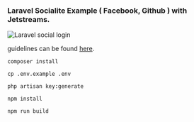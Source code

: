 ### Laravel Socialite Example ( Facebook, Github ) with Jetstreams.

![Laravel social login](https://script-jungle.com/wp-content/uploads/2023/09/social-login-page.png)

guidelines can be found [here](https://script-jungle.com/facebook-github-login-implementation-with-laravel-socialite).

```shell
composer install
```

```shell
cp .env.example .env
```

```shell
php artisan key:generate
```

```shell
npm install
```

```shell
npm run build
```
